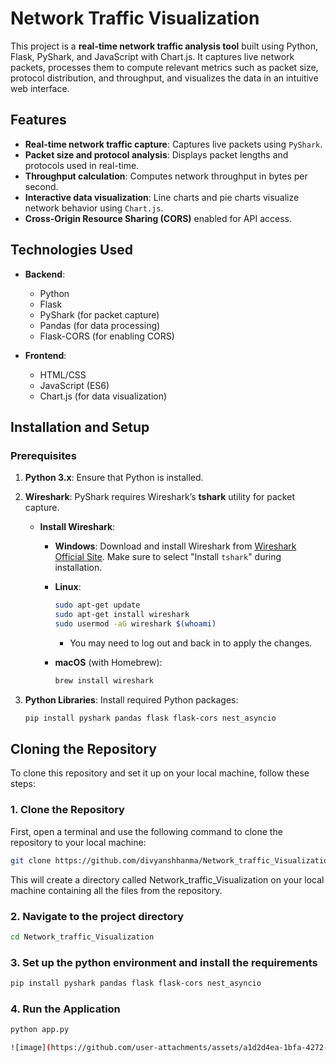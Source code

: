 # Network Traffic Visualization

This project is a **real-time network traffic analysis tool** built using Python, Flask, PyShark, and JavaScript with Chart.js. It captures live network packets, processes them to compute relevant metrics such as packet size, protocol distribution, and throughput, and visualizes the data in an intuitive web interface.

## Features

- **Real-time network traffic capture**: Captures live packets using `PyShark`.
- **Packet size and protocol analysis**: Displays packet lengths and protocols used in real-time.
- **Throughput calculation**: Computes network throughput in bytes per second.
- **Interactive data visualization**: Line charts and pie charts visualize network behavior using `Chart.js`.
- **Cross-Origin Resource Sharing (CORS)** enabled for API access.

## Technologies Used

- **Backend**:
  - Python
  - Flask
  - PyShark (for packet capture)
  - Pandas (for data processing)
  - Flask-CORS (for enabling CORS)

- **Frontend**:
  - HTML/CSS
  - JavaScript (ES6)
  - Chart.js (for data visualization)

## Installation and Setup

### Prerequisites

1. **Python 3.x**: Ensure that Python is installed.
2. **Wireshark**: PyShark requires Wireshark’s **tshark** utility for packet capture.

   - **Install Wireshark**:
     - **Windows**: Download and install Wireshark from [Wireshark Official Site](https://www.wireshark.org/download.html). Make sure to select "Install `tshark`" during installation.
     - **Linux**:
       ```bash
       sudo apt-get update
       sudo apt-get install wireshark
       sudo usermod -aG wireshark $(whoami)
       ```
       - You may need to log out and back in to apply the changes.

     - **macOS** (with Homebrew):
       ```bash
       brew install wireshark
       ```

3. **Python Libraries**: Install required Python packages:
   ```bash
   pip install pyshark pandas flask flask-cors nest_asyncio


## Cloning the Repository

To clone this repository and set it up on your local machine, follow these steps:

### 1. Clone the Repository

First, open a terminal and use the following command to clone the repository to your local machine:

```bash
git clone https://github.com/divyanshhanma/Network_traffic_Visualization.git
```
This will create a directory called Network_traffic_Visualization on your local machine containing all the files from the repository.
### 2. Navigate to the project directory 

```bash
cd Network_traffic_Visualization
```

### 3. Set up the python environment and install the requirements 
``` bash
pip install pyshark pandas flask flask-cors nest_asyncio
```
### 4. Run the Application 
```bash
python app.py

![image](https://github.com/user-attachments/assets/a1d2d4ea-1bfa-4272-af95-612851949221)

